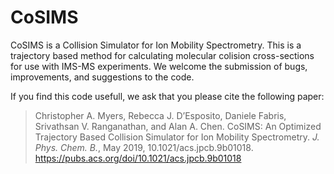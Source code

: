 # CoSIMS
CoSIMS is a Collision Simulator for Ion Mobility Spectrometry. This is a trajectory based method for calculating molecular colision cross-sections for use with IMS-MS experiments. We welcome the submission of bugs, improvements, and suggestions to the code.

If you find this code usefull, we ask that you please cite the following paper:

>Christopher A. Myers, Rebecca J. D’Esposito, Daniele Fabris, Srivathsan V. Ranganathan, and Alan A. Chen. CoSIMS: An Optimized Trajectory Based Collision Simulator for Ion Mobility Spectrometry. *J. Phys. Chem. B.*, May 2019, 10.1021/acs.jpcb.9b01018.
https://pubs.acs.org/doi/10.1021/acs.jpcb.9b01018
